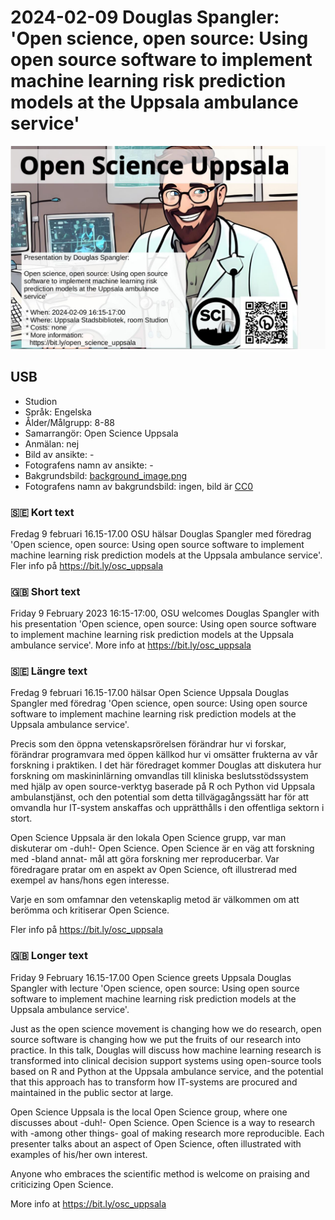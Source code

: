 # 2024-02-09 Douglas Spangler: 'Open science, open source: Using open source software to implement machine learning risk prediction models at the Uppsala ambulance service'

![Douglas Spangler: 'Open science, open source: Using open source software to implement machine learning risk prediction models at the Uppsala ambulance service'](20240209_douglas_spangler_screens.jpg)

## USB

* Studion
* Språk: Engelska
* Ålder/Målgrupp: 8-88
* Samarrangör: Open Science Uppsala
* Anmälan: nej
* Bild av ansikte: -
* Fotografens namn av ansikte: -
* Bakgrundsbild: [background_image.png](background_image.png)
* Fotografens namn av bakgrundsbild: ingen, bild är [CC0](https://en.wikipedia.org/wiki/Creative_Commons_license#Zero_/_public_domain)

### :sweden: Kort text

Fredag 9 februari 16.15-17.00 OSU hälsar Douglas Spangler
med föredrag 'Open science, open source: Using open source software to implement machine learning risk prediction models at the Uppsala ambulance service'.
Fler info på <https://bit.ly/osc_uppsala>

### :gb: Short text

Friday 9 February 2023 16:15-17:00, OSU welcomes Douglas Spangler
with his presentation 'Open science, open source: Using open source software to implement machine learning risk prediction models at the Uppsala ambulance service'.
More info at <https://bit.ly/osc_uppsala>

### :sweden: Längre text

Fredag 9 februari 16.15-17.00 hälsar Open Science Uppsala
Douglas Spangler
med föredrag 'Open science, open source: Using open source software to implement machine learning risk prediction models at the Uppsala ambulance service'.

Precis som den öppna vetenskapsrörelsen förändrar hur vi forskar,
förändrar programvara med öppen källkod hur vi omsätter frukterna
av vår forskning i praktiken.
I det här föredraget kommer Douglas att diskutera hur forskning
om maskininlärning omvandlas till kliniska beslutsstödssystem med hjälp
av open source-verktyg baserade på R och Python vid Uppsala ambulanstjänst,
och den potential som detta tillvägagångssätt
har för att omvandla hur IT-system anskaffas
och upprätthålls i den offentliga sektorn i stort.

Open Science Uppsala är den lokala Open Science grupp,
var man diskuterar om -duh!- Open Science.
Open Science är en väg att forskning med -bland annat-
mål att göra forskning mer reproducerbar.
Var föredragare pratar om en aspekt av Open Science, oft
illustrerad med exempel av hans/hons egen interesse.

Varje en som omfamnar den vetenskaplig metod är välkommen
om att berömma och kritiserar Open Science.

Fler info på <https://bit.ly/osc_uppsala>

### :gb: Longer text

Friday 9 February 16.15-17.00 Open Science greets Uppsala
Douglas Spangler
with lecture 'Open science, open source: Using open source software to implement machine learning risk prediction models at the Uppsala ambulance service'.

Just as the open science movement is changing how we do research,
open source software is changing
how we put the fruits of our research into practice.
In this talk, Douglas will discuss how machine learning research
is transformed into clinical decision support systems
using open-source tools based on R and Python at the Uppsala ambulance service,
and the potential that this approach has to transform how IT-systems
are procured and maintained in the public sector at large.

Open Science Uppsala is the local Open Science group,
where one discusses about -duh!- Open Science.
Open Science is a way to research with -among other things-
goal of making research more reproducible.
Each presenter talks about an aspect of Open Science, often
illustrated with examples of his/her own interest.

Anyone who embraces the scientific method is welcome
on praising and criticizing Open Science.

More info at <https://bit.ly/osc_uppsala>
